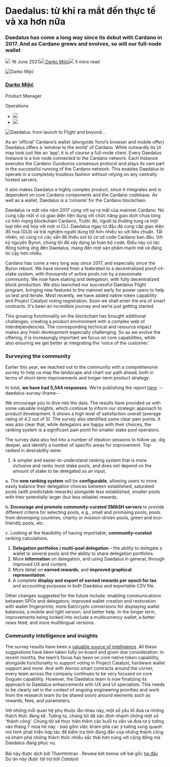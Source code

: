 # Daedalus: từ khi ra mắt đến thực tế và xa hơn nữa

### **Daedalus has come a long way since its debut with Cardano in 2017. And as Cardano grows and evolves, so will our full-node wallet**

![](img/2021-06-16-daedalus-from-launch-to-flight-and-beyond.002.png) 16 June 2021![](img/2021-06-16-daedalus-from-launch-to-flight-and-beyond.002.png)[ Darko Mijić](tmp//en/blog/authors/darko-mijic/page-1/)![](img/2021-06-16-daedalus-from-launch-to-flight-and-beyond.003.png) 5 mins read

![Darko Mijić](img/2021-06-16-daedalus-from-launch-to-flight-and-beyond.004.png)[](tmp//en/blog/authors/darko-mijic/page-1/)

### [**Darko Mijić**](tmp//en/blog/authors/darko-mijic/page-1/)

Product Manager

Operations

- ![](img/2021-06-16-daedalus-from-launch-to-flight-and-beyond.005.png)[](https://hr.linkedin.com/in/darkomijic "LinkedIn")
- ![](img/2021-06-16-daedalus-from-launch-to-flight-and-beyond.006.png)[](http://twitter.com/darkomijic "Twitter")

![Daedalus: from launch to Flight and beyond...](img/2021-06-16-daedalus-from-launch-to-flight-and-beyond.007.jpeg)

As an ‘official’ Cardano’s wallet (alongside Yoroi’s browser and mobile offer) Daedalus offers a ‘window to the world’ of Cardano. While outwardly its UI may look just like an ‘app’, it is of course a full-node client. Every Daedalus instance is a live node connected to the Cardano network. Each instance executes the Cardano Ouroboros consensus protocol and plays its own part in the successful running of the Cardano network. This enables Daedalus to operate in a completely trustless fashion without relying on any centrally hosted servers.

It also makes Daedalus a highly complex product, since it integrates and is dependent on core Cardano components and the Cardano codebase. As well as a wallet, Daedalus is a ‘console’ for the Cardano blockchain.

Daedalus ra mắt vào năm 2017 củng với sự ra mắt của mainnet Cardano. Nó cung cấp một ví có giao diện tiện dụng với chức năng giao dịch chưa từng có trên mạng blockchain Cardano, Trước đó, người ta thường tung ra một loại tiền mã hóa với một ví CLI. Daedalus ngay từ đầu đã cung cấp giao diện đồ họa (GUI) và trải nghiệm người dùng tốt hơn nhiều so với tiêu chuẩn. Tất nhiên, nó cũng có các vấn đề thiếu sót từ cơ sở code Cardano ban đầu. Với kỷ nguyên Byron, chúng tôi đã xây dựng lại toàn bộ code. Điều này có tác động tương ứng đến Daedalus, mang đến một sản phẩm mạnh mẽ và đáng tin cậy hơn nhiều.

Cardano has come a very long way since 2017, and especially since the Byron reboot. We have moved from a federated to a decentralized proof-of-stake system, with thousands of active pools run by a passionate community. We now have staking and delegation, with fully decentralized block production. We also launched our successful Daedalus Flight program, bringing new features to the mainnet early for power users to help us test and iterate. Most recently, we have added native token capability and Project Catalyst voting registration. Soon we shall enter the era of smart contracts. It's been an incredible journey and we’re just getting started.

This growing functionality on the blockchain has brought additional challenges, creating a product environment with a complex web of interdependencies. The corresponding technical and resource impact makes any fresh development especially challenging. So as we evolve the offering, it is increasingly important we focus on core capabilities, while also ensuring we get better at integrating the ‘voice of the customer.’

### **Surveying the community**

Earlier this year, we reached out to the community with a comprehensive survey to help us map the landscape and chart our path ahead, both in terms of short-term improvements and longer-term product strategy.

In total, **we have had 5,544 responses**. We’re publishing the report [here](https://input-output.typeform.com/report/FXTY6788/kxOCO8QzSYLDbktt). --daedalus-survey-iframe--

We encourage you to dive into the data. The results have provided us with some valuable insights, which continue to inform our strategic approach to product development. It shows a high level of satisfaction overall (average rating of 4.2 out of 5). The survey also identified some clear pain points. It was also clear that, while delegators are happy with their choices, the ranking system is a significant pain point for smaller stake pool operators.

The survey data also fed into a number of ideation sessions to follow up, dig deeper, and identify a number of specific areas for improvement. Top ranked in desirability were:

1. A simpler and easier-to-understand ranking system that is more inclusive and ranks most stake pools, and does not depend on the amount of stake to be delegated as an input.

a. The **new ranking system** will be **configurable**, allowing users to more easily balance their delegation choices between established, saturated pools (with predictable rewards) alongside less established, smaller pools with their potentially larger (but less reliable) rewards.

b. **Encourage and promote community-curated SMASH servers** to provide different criteria for selecting pools, e.g., small and promising pools, pools from developing countries, charity or mission-driven pools, green and eco-friendly pools, etc.

c. Looking at the feasibility of having importable, **community-curated** ranking calculations.

1. **Delegation portfolios / multi-pool delegation** – the ability to delegate a wallet to several pools and the ability to share delegation portfolios.
2. More **information** on delegation, and using Daedalus in general, through improved UX and content.
3. More detail on **earned rewards**, and **improved graphical representation**.
4. A complete **display and export of earned rewards per epoch for tax** and accounting purposes in both Daedalus and exportable CSV file.

Other changes suggested for the future include: enabling communications between SPOs and delegators; improved wallet creation and restoration with wallet fingerprints; more fiat/crypto conversions for displaying wallet balances; a mobile and light version; and better help. In the longer term, improvements being looked into include a multicurrency wallet; a better news feed; and more multilingual versions.

### **Community intelligence and insights**

The survey results have been a [valuable source of intelligence](https://ucarecdn.com/1fda65be-63cb-42a9-b98b-1cee01b314b5/execsummaryspos.pdf). All these suggestions have been taken fully on board and given due consideration. In recent months, the team’s focus has been on core native token capability, alongside functionality to support voting in Project Catalyst, hardware wallet support and more. And with Alonzo smart contracts around the corner, every team across the company continues to be very focused on core Goguen capability. However, the Daedalus team is now finalizing its approach to Daedalus enhancements with UX and UI specialists. This needs to be clearly set in the context of ongoing engineering priorities and work from the research team (to be shared soon) around elements such as rewards, fees, and parameters.

Với những mối quan hệ phụ thuộc lẫn nhau này, một số yếu tố đưa ra những thách thức đáng kể. Tương tự, chúng tôi đã xác định nhanh chóng một số 'thành công’. Chúng tôi sẽ thực hiện thêm các buổi tư vấn và đưa ra ý tưởng vào tháng 7 mùa hè này - bao gồm việc khám phá các ý tưởng xung quanh mô hình phát triển hợp tác để kiểm tra tính đúng đắn của những thành công và khám phá những thách thức nhiều sắc thái hơn cùng với cộng đồng mà Daedalus đang phục vụ.<br><br>Bài này được dịch bởi Thanhtintran . Review bởi tienna <a>với bài gốc [tại đây](https://iohk.io/en/blog/posts/2021/06/16/daedalus-from-launch-to-flight-and-beyond/)</a><br><em>Dự án này được tài trợ bởi Catalyst</em>
